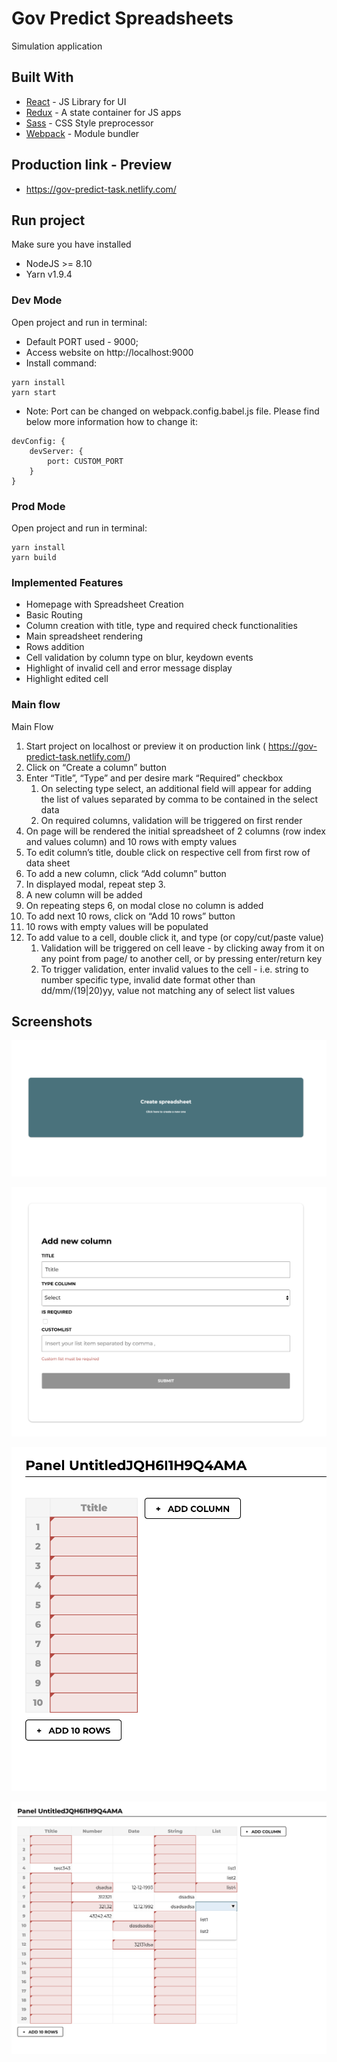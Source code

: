 # Gov Predict Spreadsheets

Simulation application

## Built With

* [React](https://reactjs.org) - JS Library for UI 
* [Redux](https://redux.js.org/) - A state container for JS apps 
* [Sass](http://sass-lang.com) - CSS Style preprocessor
* [Webpack](https://webpack.js.org) - Module bundler 

## Production link - Preview
* https://gov-predict-task.netlify.com/

## Run project

Make sure you have installed

* NodeJS >= 8.10
* Yarn v1.9.4

### Dev Mode
Open project and run in terminal:

- Default PORT used - 9000;
- Access website on http://localhost:9000
- Install command:

```
yarn install
yarn start
```

- Note: Port can be changed on webpack.config.babel.js file. Please find below more information how to change it:
 
```
devConfig: {
    devServer: {
        port: CUSTOM_PORT
    }
}
```

### Prod Mode
Open project and run in terminal:

```
yarn install
yarn build
```

### Implemented Features

* Homepage with Spreadsheet Creation 
* Basic Routing
* Column creation with title, type and required check functionalities
* Main spreadsheet rendering
* Rows addition
* Cell validation by column type on blur, keydown events
* Highlight of invalid cell and error message display
* Highlight edited cell

### Main flow
Main Flow
1. Start project on localhost or preview it on production link ( https://gov-predict-task.netlify.com/)
2. Click on “Create a column” button
3. Enter “Title”, “Type” and per desire mark “Required” checkbox
    1. On selecting type select, an additional field will appear for adding the list of values separated by comma to be contained in the select data
    2. On required columns, validation will be triggered on first render
4. On page will be rendered the initial spreadsheet of 2 columns (row index and values column) and 10 rows with empty values
5. To edit column’s title, double click on respective cell from first row of data sheet
6. To add a new column, click “Add column” button
7. In displayed modal, repeat step 3.
8. A new column will be added
9. On repeating steps 6, on modal close no column is added
10. To add next 10 rows, click on “Add 10 rows” button
11. 10 rows with empty values will be populated
12. To add value to a cell, double click it, and type (or copy/cut/paste value)
    1. Validation will be triggered on cell leave - by clicking away from it on any point from page/ to another cell, or by pressing enter/return key 
    2. To trigger validation, enter invalid values to the cell - i.e. string to number specific type, invalid date format other than dd/mm/(19|20)yy, value not matching any of select list values


## Screenshots

![Main page](screenshots/homepage.png?raw=true "Main page")

![New spreadsheet](screenshots/new-spreadsheet.png?raw=true "New spreadsheet")

![New table](screenshots/new-table.png?raw=true "New table")

![Spreadsheet](screenshots/spreadsheet.png?raw=true "Spreadsheet")

